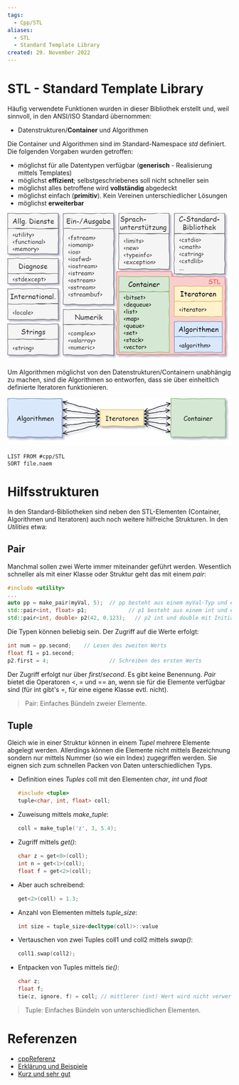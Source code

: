 ```yaml
---
tags:
  - Cpp/STL
aliases:
  - STL
  - Standard Template Library
created: 29. November 2022
---
```


# STL - Standard Template Library

Häufig verwendete Funktionen wurden in dieser Bibliothek erstellt und, weil sinnvoll, in den ANSI/ISO Standard übernommen:

- Datenstrukturen/**Container** und Algorithmen

Die Container und Algorithmen sind im Standard-Namespace *std* definiert. Die folgenden Vorgaben wurden getroffen:

- möglichst für alle Datentypen verfügbar (**generisch** - Realisierung mittels Templates)
- möglichst **effizient**; selbstgeschriebenes soll nicht schneller sein
- möglichst alles betroffene wird **vollständig** abgedeckt
- möglichst einfach (**primitiv**). Kein Vereinen unterschiedlicher Lösungen
- möglichst **erweiterbar**

![](assets/Stl_Overview.png)

Um Algorithmen möglichst von den Datenstrukturen/Containern unabhängig zu machen, sind die Algorithmen so entworfen, dass sie über einheitlich definierte Iteratoren funktionieren.

![](assets/Stl_Allg.png)

```dataview
LIST FROM #cpp/STL 
SORT file.naem
```

# Hilfsstrukturen

In den Standard-Bibliotheken sind neben den STL-Elementen (Container, Algorithmen und Iteratoren) auch noch weitere hilfreiche Strukturen. In den *Utilities* etwa:

## Pair

Manchmal sollen zwei Werte immer miteinander geführt werden. Wesentlich schneller als mit einer Klasse oder Struktur geht das mit einem *pair*:

```cpp
#include <utility>
...
auto pp = make_pair(myVal, 5);	// pp besteht aus einem myVal-Typ und einem int
std::pair<int, float> p1;			  // p1 besteht aus einem int und einem float
std::pair<int, double> p2(42, 0.123);	// p2 int und double mit Initialisierung
```

Die Typen können beliebig sein. Der Zugriff auf die Werte erfolgt:

```cpp
int num = pp.second;	// Lesen des zweiten Werts
float f1 = p1.second;	
p2.first = 4;					// Schreiben des ersten Werts
```

Der Zugriff erfolgt nur über *first*/*second*. Es gibt keine Benennung. *Pair* bietet die Operatoren <, = und == an, wenn sie für die Elemente verfügbar sind (für int gibt's =, für eine eigene Klasse evtl. nicht).

> Pair: Einfaches Bündeln zweier Elemente.

## Tuple

Gleich wie in einer Struktur können in einem *Tupel* mehrere Elemente abgelegt werden. Allerdings können die Elemente nicht mittels Bezeichnung sondern nur mittels Nummer (so wie ein Index) zugegriffen werden. Sie eignen sich zum schnellen Packen von Daten unterschiedlichen Typs.

- Definition eines *Tuples* coll mit den Elementen *char*, *int* und *float*

  ```cpp
  #include <tuple>
  tuple<char, int, float> coll;
  ```

- Zuweisung mittels *make_tuple*:

  ```cpp
  coll = make_tuple('z', 3, 5.4);
  ```

- Zugriff mittels *get()*:

  ```cpp
  char z = get<0>(coll);
  int n = get<1>(coll);
  float f = get<2>(coll);
  ```

- Aber auch schreibend:

  ```cpp
  get<2>(coll) = 1.3;
  ```

- Anzahl von Elementen mittels *tuple_size*:

  ```cpp
  int size = tuple_size<decltype(coll)>::value
  ```

- Vertauschen von zwei Tuples coll1 und coll2 mittels *swap()*:

  ```cpp
  coll1.swap(coll2);
  ```

- Entpacken von Tuples mittels *tie()*:

  ```cpp
  char z;
  float f;
  tie(z, ignore, f) = coll;	// mittlerer (int) Wert wird nicht verwertet
  ```

> Tuple: Einfaches Bündeln von unterschiedlichen Elementen.

# Referenzen

- [cppReferenz](https://en.cppreference.com/w/)
- [Erklärung und Beispiele](http://www.ist.tugraz.at/_attach/Publish/Akswt04/STL_Robert_Fritz.pdf)
- [Kurz und sehr gut](https://www.codeproject.com/Articles/563/An-Introductory-STL-tutorial)

